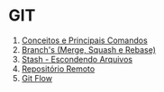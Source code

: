 # GIT

1. [Conceitos e Principais Comandos ](docs/1-conceitos_e_principais_comandos.md)
2. [Branch's (Merge, Squash e Rebase) ](docs/2-branch's%20(merge,%20squash,%20rebase).md)
3. [Stash - Escondendo Arquivos ](docs/3-stash%20-%20escondendo%20arquivos.md)
4. [Repositório Remoto ](docs/4-repositorios%20remotos.md)
5. [Git Flow ](docs/5-gitflow.md)